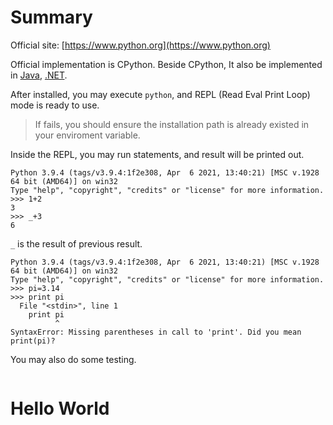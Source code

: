 # Summary

Official site: [https://www.python.org](https://www.python.org)

Official implementation is CPython. Beside CPython, It also be implemented in [Java](https://www.jython.org/), [.NET](https://ironpython.net/).

After installed, you may execute `python`, and REPL (Read Eval Print Loop) mode is ready to use.

> If fails, you should ensure the installation path is already existed in your enviroment variable.

Inside the REPL, you may run statements, and result will be printed out.

```
Python 3.9.4 (tags/v3.9.4:1f2e308, Apr  6 2021, 13:40:21) [MSC v.1928 64 bit (AMD64)] on win32
Type "help", "copyright", "credits" or "license" for more information.
>>> 1+2
3
>>> _+3
6
```

`_` is the result of previous result.

```
Python 3.9.4 (tags/v3.9.4:1f2e308, Apr  6 2021, 13:40:21) [MSC v.1928 64 bit (AMD64)] on win32
Type "help", "copyright", "credits" or "license" for more information.
>>> pi=3.14
>>> print pi
  File "<stdin>", line 1
    print pi
          ^
SyntaxError: Missing parentheses in call to 'print'. Did you mean print(pi)?
```

You may also do some testing.

```
```


# Hello World
